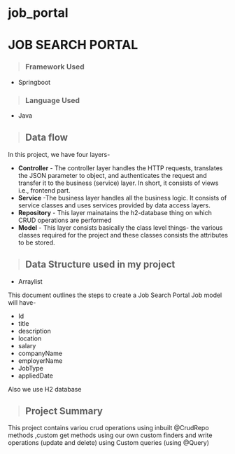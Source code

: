 # job_portal

<h1 > JOB SEARCH PORTAL</h1>

>### Framework Used 
 * Springboot
>### Language Used
* Java
>## Data flow
In this project, we have four layers-
* **Controller** - The controller layer handles the HTTP requests, translates the JSON parameter to object, and authenticates the request and transfer it to the business (service) layer. In short, it consists of views i.e., frontend part.
* **Service** -The business layer handles all the business logic. It consists of service classes and uses services provided by data access layers.
* **Repository** - This layer mainatains the h2-database thing on which CRUD operations are performed
* **Model** - This layer consists basically the class level things- the various classes required for the project and these classes consists the attributes to be stored.

>## Data Structure used in my project
* Arraylist

This document outlines the steps to create a Job Search Portal 
Job model will have-
* Id
* title
* description
* location
* salary
* companyName
* employerName
* JobType
* appliedDate

Also we use H2 database

>## Project Summary
This project contains variou crud operations using inbuilt @CrudRepo methods ,custom get methods using our own custom finders  and write operations (update and delete) using Custom queries (using @Query) 
